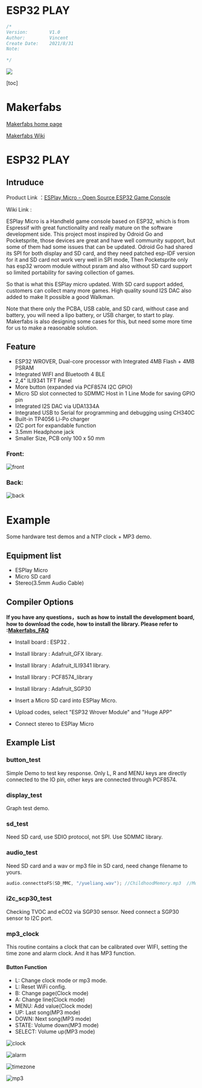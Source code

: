 # ESP32 PLAY


```c++
/*
Version:		V1.0
Author:			Vincent
Create Date:	2021/8/31
Note:
	
*/
```



![](md_pic/ESPlay.jpg)



[toc]

# Makerfabs

[Makerfabs home page](https://www.makerfabs.com/)

[Makerfabs Wiki](https://makerfabs.com/wiki/index.php?title=Main_Page)



# ESP32 PLAY

## Intruduce

Product Link ：[ESPlay Micro - Open Source ESP32 Game Console](https://www.makerfabs.com/esplay-micro.html) 

Wiki Link :  []() 



ESPlay Micro is a Handheld game console based on ESP32, which is from Espressif with great functionality and really mature on the software development side. This project most inspired by Odroid Go and Pocketsprite, those devices are great and have well community support, but some of them had some issues that can be updated. Odroid Go had shared its SPI for both display and SD card, and they need patched esp-IDF version for it and SD card not work very well in SPI mode, Then Pocketsprite only has esp32 wroom module without psram and also without SD card support so limited portability for saving collection of games.

So that is what this ESPlay micro updated. With SD card support added, customers can collect many more games. High quality sound I2S DAC also added to make It possible a good Walkman.

Note that there only the PCBA, USB cable, and SD card, without case and battery, you will need a lipo battery, or USB charger, to start to play. Makerfabs is also designing some cases for this, but need some more time for us to make a reasonable solution.


## Feature

- ESP32 WROVER, Dual-core processor with Integrated 4MB Flash + 4MB PSRAM
- Integrated WIFI and Bluetooth 4 BLE
- 2,4" ILI9341 TFT Panel
- More button (expanded via PCF8574 I2C GPIO)
- Micro SD slot connected to SDMMC Host in 1 Line Mode for saving GPIO pin
- Integrated I2S DAC via UDA1334A
- Integrated USB to Serial for programming and debugging using CH340C
- Built-in TP4056 Li-Po charger
- I2C port for expandable function
- 3.5mm Headphone jack
- Smaller Size, PCB only 100 x 50 mm



### Front:

![front](md_pic/front.jpg)

### Back:

![back](md_pic/back.jpg)


# Example

Some hardware test demos and a NTP clock + MP3 demo.



## Equipment list

- ESPlay Micro
- Micro SD card
- Stereo(3.5mm Audio Cable)


## Compiler Options

**If you have any questions，such as how to install the development board, how to download the code, how to install the library. Please refer to :[Makerfabs_FAQ](https://github.com/Makerfabs/Makerfabs_FAQ)**

- Install board : ESP32 .
- Install library : Adafruit_GFX library.
- Install library : Adafruit_ILI9341 library.
- Install library : PCF8574_library
- Install library : Adafruit_SGP30

- Insert a Micro SD card into ESPlay Micro.
- Upload codes, select "ESP32 Wrover Module" and "Huge APP"
- Connect stereo to ESPlay Micro


## Example List

### button_test

Simple Demo to test key response. Only L, R and MENU keys are directly connected to the IO pin, other keys are connected through PCF8574.

### display_test

Graph test demo.

### sd_test

Need SD card, use SDIO protocol, not SPI. Use SDMMC library.

### audio_test

Need SD card and a wav or mp3 file in SD card, need change filename to yours.

```c++
audio.connecttoFS(SD_MMC, "/yueliang.wav"); //ChildhoodMemory.mp3  //MoonRiver.mp3 //320k_test.mp3
```

### i2c_scp30_test

Checking TVOC and eCO2 via SGP30 sensor. Need connect a SGP30 sensor to I2C port.


### mp3_clock

This routine contains a clock that can be calibrated over WIFI, setting the time zone and alarm clock. And it has MP3 function.

#### Button Function

- L: Change clock mode or mp3 mode.
- L: Reset WiFi config.
- B: Change page(Clock mode)
- A: Change line(Clock mode)
- MENU: Add value(Clock mode)
- UP: Last song(MP3 mode)
- DOWN: Next song(MP3 mode)
- STATE: Volume down(MP3 mode)
- SELECT: Volume up(MP3 mode)

![clock](md_pic/clock.jpg)

![alarm](md_pic/alarm.jpg)

![timezone](md_pic/timezone.jpg)

![mp3](md_pic/music.jpg)